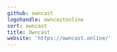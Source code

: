 ```yaml
---
github: owncast
logohandle: owncastonline
sort: owncast
title: Owncast
website: 'https://owncast.online/'
---
```

